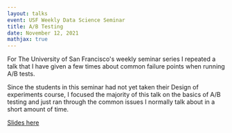 ```yaml
---
layout: talks
event: USF Weekly Data Science Seminar
title: A/B Testing
date: November 12, 2021
mathjax: true
---
```


For The University of San Francisco's weekly seminar series I repeated a talk that I have given a few times about common failure points when running A/B tests. 

Since the students in this seminar had not yet taken their Design of experiments course, I focused the majority of this talk on the basics of A/B testing and just ran through the common issues I normally talk about in a short amount of time.

[Slides here](/assets/USF2021.pdf)